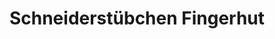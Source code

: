 ---
title: "Schneiderstübchen Fingerhut"
url: /weimar/schneiderstuebchen-fingerhut/
shop: Nähzubehör
---